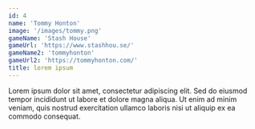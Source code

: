 ```yaml
---
id: 4
name: 'Tommy Honton'
image: '/images/tommy.png'
gameName: 'Stash House'
gameUrl: 'https://www.stashhou.se/'
gameName2: 'tommyhonton'
gameUrl2: 'https://tommyhonton.com/'
title: lorem ipsum
---
```


Lorem ipsum dolor sit amet, consectetur adipiscing elit. Sed do eiusmod tempor incididunt ut labore et dolore magna aliqua. Ut enim ad minim veniam, quis nostrud exercitation ullamco laboris nisi ut aliquip ex ea commodo consequat.
